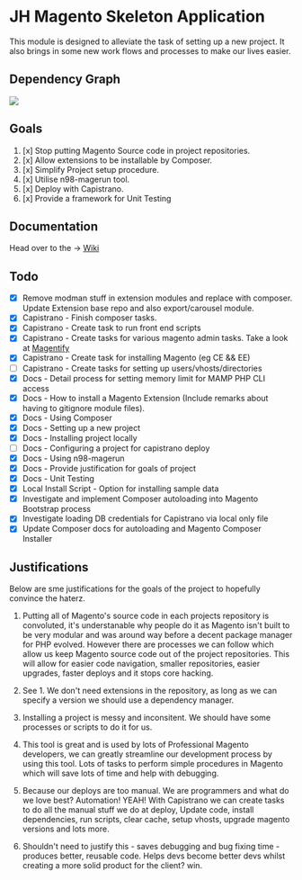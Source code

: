 # JH Magento Skeleton Application #

This module is designed to alleviate the task of setting up a new project. It also brings in some new work flows and processes to make our lives easier.

## Dependency Graph

![](https://bitbucket.org/jhhello/magento-skeleton/wiki/deps.svg)

## Goals ##

1. [x] Stop putting Magento Source code in project repositories.
1. [x] Allow extensions to be installable by Composer.
1. [x] Simplify Project setup procedure.
1. [x] Utilise n98-magerun tool.
1. [x] Deploy with Capistrano.
1. [x] Provide a framework for Unit Testing


## Documentation ##

Head over to the -> [Wiki](https://bitbucket.org/AydinHassan/jh_magento_skeleton/wiki/Home)

## Todo ##
- [x] Remove modman stuff in extension modules and replace with composer. Update Extension base repo and also export/carousel module.
- [x] Capistrano - Finish composer tasks.
- [x] Capistrano - Create task to run front end scripts
- [x] Capistrano - Create tasks for various magento admin tasks. Take a look at [Magentify](https://github.com/alistairstead/Magentify)
- [x] Capistrano - Create task for installing Magento (eg CE && EE)
- [ ] Capistrano - Create tasks for setting up users/vhosts/directories
- [x] Docs - Detail process for setting memory limit for MAMP PHP CLI access
- [x] Docs - How to install a Magento Extension (Include remarks about having to gitignore module files).
- [x] Docs - Using Composer
- [x] Docs - Setting up a new project
- [x] Docs - Installing project locally
- [ ] Docs - Configuring a project for capistrano deploy
- [x] Docs - Using n98-magerun
- [x] Docs - Provide justification for goals of project
- [x] Docs - Unit Testing
- [x] Local Install Script - Option for installing sample data
- [x] Investigate and implement Composer autoloading into Magento Bootstrap process
- [x] Investigate loading DB credentials for Capistrano via local only file
- [x] Update Composer docs for autoloading and Magento Composer Installer

## Justifications ##
Below are sme justifications for the goals of the project to hopefully convince the haterz.

1. Putting all of Magento's source code in each projects repository is convoluted, it's understanable why people do it as Magento isn't built to be very modular and was around way before a decent package manager for PHP evolved. However there are processes we can follow which allow us keep Magento source code out of the project repositories. This will allow for easier code navigation, smaller repositories, easier upgrades, faster deploys and it stops core hacking. 

1. See 1. We don't need extensions in the repository, as long as we can specify a version we should use a dependency manager.

1. Installing a project is messy and inconsitent. We should have some processes or scripts to do it for us.

1. This tool is great and is used by lots of Professional Magento developers, we can greatly streamline our development process by using this tool. Lots of tasks to perform simple procedures in Magento which will save lots of time and help with debugging.

1. Because our deploys are too manual. We are programmers and what do we love best? Automation! YEAH! With Capistrano we can create tasks to do all the manual stuff we do at deploy, Update code, install dependencies, run scripts, clear cache, setup vhosts, upgrade magento versions and lots more.

1. Shouldn't need to justify this - saves debugging and bug fixing time - produces better, reusable code. Helps devs become better devs whilst creating a more solid product for the client? win.